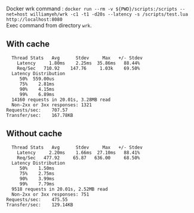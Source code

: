 Docker wrk command : `docker run --rm -v ${PWD}/scripts:/scripts --net=host williamyeh/wrk -c1 -t1 -d20s --latency -s /scripts/test.lua http://localhost:8080`  
Exec command from directory `wrk`.

## With cache
```
  Thread Stats   Avg      Stdev     Max   +/- Stdev
    Latency     1.80ms    2.25ms  35.86ms   88.44%
    Req/Sec   710.92    147.76     1.03k    69.50%
  Latency Distribution
     50%  559.00us
     75%    2.81ms
     90%    4.15ms
     99%    6.89ms
  14160 requests in 20.01s, 3.28MB read
  Non-2xx or 3xx responses: 1321
Requests/sec:    707.57
Transfer/sec:    167.78KB
```

## Without cache
```
  Thread Stats   Avg      Stdev     Max   +/- Stdev
    Latency     2.20ms    1.66ms  27.10ms   88.41%
    Req/Sec   477.92     65.87   636.00     68.50%
  Latency Distribution
     50%    1.50ms
     75%    2.75ms
     90%    3.99ms
     99%    7.79ms
  9518 requests in 20.01s, 2.52MB read
  Non-2xx or 3xx responses: 751
Requests/sec:    475.55
Transfer/sec:    129.14KB
```  
